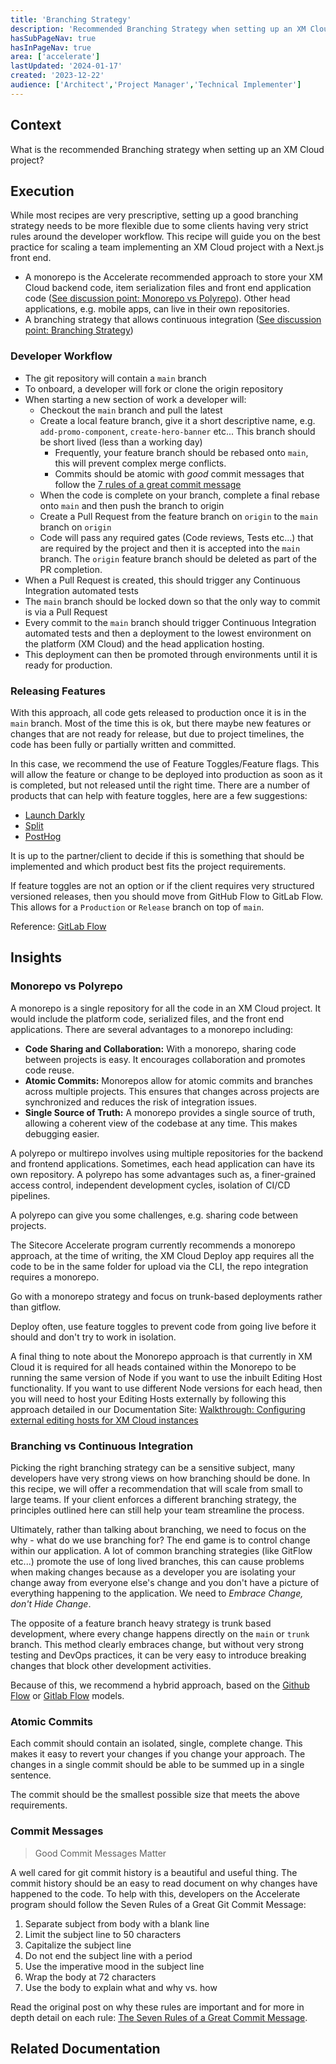 ```yaml
---
title: 'Branching Strategy'
description: 'Recommended Branching Strategy when setting up an XM Cloud project'
hasSubPageNav: true
hasInPageNav: true
area: ['accelerate']
lastUpdated: '2024-01-17'
created: '2023-12-22'
audience: ['Architect','Project Manager','Technical Implementer']
---
```


## Context

What is the recommended Branching strategy when setting up an XM Cloud project?

## Execution

While most recipes are very prescriptive, setting up a good branching strategy needs to be more flexible due to some clients having very strict rules around the developer workflow. This recipe will guide you on the best practice for scaling a team implementing an XM Cloud project with a Next.js front end.

- A monorepo is the Accelerate recommended approach to store your XM Cloud backend code, item serialization files and front end application code (<a href="#monorepo-vs-polyrepo">See discussion point: Monorepo vs Polyrepo</a>). Other head applications, e.g. mobile apps, can live in their own repositories.
- A branching strategy that allows continuous integration (<a href="#branching-strategy">See discussion point: Branching Strategy</a>)

### Developer Workflow

- The git repository will contain a `main` branch
- To onboard, a developer will fork or clone the origin repository
- When starting a new section of work a developer will:
  - Checkout the `main` branch and pull the latest
  - Create a local feature branch, give it a short descriptive name, e.g. `add-promo-component`, `create-hero-banner` etc... This branch should be short lived (less than a working day)
    - Frequently, your feature branch should be rebased onto `main`, this will prevent complex merge conflicts.
    - Commits should be atomic with _good_ commit messages that follow the [7 rules of a great commit message](#commit-messages)
  - When the code is complete on your branch, complete a final rebase onto `main` and then push the branch to origin
  - Create a Pull Request from the feature branch on `origin` to the `main` branch on `origin`
  - Code will pass any required gates (Code reviews, Tests etc...) that are required by the project and then it is accepted into the `main` branch. The `origin` feature branch should be deleted as part of the PR completion.
- When a Pull Request is created, this should trigger any Continuous Integration automated tests
- The `main` branch should be locked down so that the only way to commit is via a Pull Request
- Every commit to the `main` branch should trigger Continuous Integration automated tests and then a deployment to the lowest environment on the platform (XM Cloud) and the head application hosting.
- This deployment can then be promoted through environments until it is ready for production.

### Releasing Features

With this approach, all code gets released to production once it is in the `main` branch. Most of the time this is ok, but there maybe new features or changes that are not ready for release, but due to project timelines, the code has been fully or partially written and committed.

In this case, we recommend the use of Feature Toggles/Feature flags. This will allow the feature or change to be deployed into production as soon as it is completed, but not released until the right time. There are a number of products that can help with feature toggles, here are a few suggestions:

- [Launch Darkly](https://launchdarkly.com/)
- [Split](https://www.split.io/)
- [PostHog](https://posthog.com/feature-flags)

It is up to the partner/client to decide if this is something that should be implemented and which product best fits the project requirements.

If feature toggles are not an option or if the client requires very structured versioned releases, then you should move from GitHub Flow to GitLab Flow. This allows for a `Production` or `Release` branch on top of `main`.

Reference: [GitLab Flow](https://docs.gitlab.cn/14.0/ee/topics/gitlab_flow.html)

## Insights

### Monorepo vs Polyrepo

A monorepo is a single repository for all the code in an XM Cloud project. It would include the platform code, serialized files, and the front end applications. There are several advantages to a monorepo including:

- **Code Sharing and Collaboration:** With a monorepo, sharing code between projects is easy. It encourages collaboration and promotes code reuse.
- **Atomic Commits:** Monorepos allow for atomic commits and branches across multiple projects. This ensures that changes across projects are synchronized and reduces the risk of integration issues.
- **Single Source of Truth:** A monorepo provides a single source of truth, allowing a coherent view of the codebase at any time. This makes debugging easier.

A polyrepo or multirepo involves using multiple repositories for the backend and frontend applications. Sometimes, each head application can have its own repository. A polyrepo has some advantages such as, a finer-grained access control, independent development cycles, isolation of CI/CD pipelines.

A polyrepo can give you some challenges, e.g. sharing code between projects.

The Sitecore Accelerate program currently recommends a monorepo approach, at the time of writing, the XM Cloud Deploy app requires all the code to be in the same folder for upload via the CLI, the repo integration requires a monorepo.

Go with a monorepo strategy and focus on trunk-based deployments rather than gitflow.

Deploy often, use feature toggles to prevent code from going live before it should and don't try to work in isolation.

A final thing to note about the Monorepo approach is that currently in XM Cloud it is required for all heads contained within the Monorepo to be running the same version of Node if you want to use the inbuilt Editing Host functionality. If you want to use different Node versions for each head, then you will need to host your Editing Hosts externally by following this approach detailed in our Documentation Site: [Walkthrough: Configuring external editing hosts for XM Cloud instances](https://doc.sitecore.com/xmc/en/developers/xm-cloud/walkthrough--configuring-external-editing-hosts-for-xm-cloud-instances.html)

### Branching vs Continuous Integration

Picking the right branching strategy can be a sensitive subject, many developers have very strong views on how branching should be done. In this recipe, we will offer a recommendation that will scale from small to large teams. If your client enforces a different branching strategy, the principles outlined here can still help your team streamline the process.

Ultimately, rather than talking about branching, we need to focus on the why - what do we use branching for? The end game is to control change within our application. A lot of common branching strategies (like GitFlow etc...) promote the use of long lived branches, this can cause problems when making changes because as a developer you are isolating your change away from everyone else's change and you don't have a picture of everything happening to the application. We need to _Embrace Change, don't Hide Change_.

The opposite of a feature branch heavy strategy is trunk based development, where every change happens directly on the `main` or `trunk` branch. This method clearly embraces change, but without very strong testing and DevOps practices, it can be very easy to introduce breaking changes that block other development activities.

Because of this, we recommend a hybrid approach, based on the [Github Flow](https://docs.github.com/en/get-started/quickstart/github-flow) or [Gitlab Flow](https://about.gitlab.com/topics/version-control/what-is-gitlab-flow/) models.

### Atomic Commits

Each commit should contain an isolated, single, complete change. This makes it easy to revert your changes if you change your approach. The changes in a single commit should be able to be summed up in a single sentence.

The commit should be the smallest possible size that meets the above requirements.

### Commit Messages

> Good Commit Messages Matter

A well cared for git commit history is a beautiful and useful thing. The commit history should be an easy to read document on why changes have happened to the code. To help with this, developers on the Accelerate program should follow the Seven Rules of a Great Git Commit Message:

1. Separate subject from body with a blank line
1. Limit the subject line to 50 characters
1. Capitalize the subject line
1. Do not end the subject line with a period
1. Use the imperative mood in the subject line
1. Wrap the body at 72 characters
1. Use the body to explain what and why vs. how

Read the original post on why these rules are important and for more in depth detail on each rule: [The Seven Rules of a Great Commit Message](https://cbea.ms/git-commit/#seven-rules).

## Related Documentation

<Row columns={2}>
  <Link title="Continuous Integration vs Feature Branch Workflow" link="https://www.youtube.com/watch?v=v4Ijkq6Myfc&t=5s" />
  <Link title="The Seven Rules of a Great Git Commit Message" link="https://cbea.ms/git-commit/#seven-rules" />
  <Link title="Atomic Git Commits" link="https://dev.to/samuelfaure/how-atomic-git-commits-dramatically-increased-my-productivity-and-will-increase-yours-too-4a84" />
  <Link title="GitHub Flow" link="https://docs.github.com/en/get-started/quickstart/github-flow" />
  <Link title="GitLab Flow" link="https://docs.gitlab.cn/14.0/ee/topics/gitlab_flow.html"/>
</Row>
